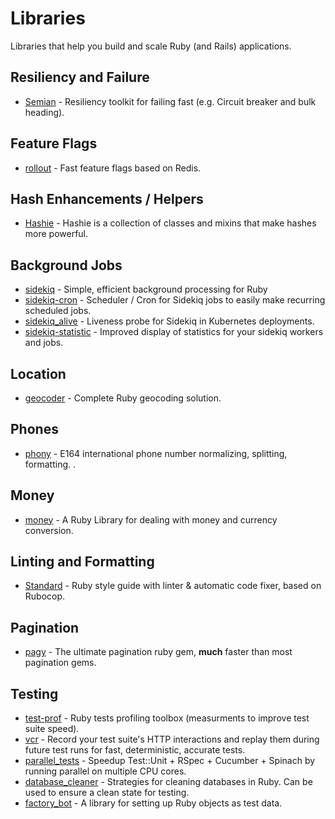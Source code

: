 # Libraries

Libraries that help you build and scale Ruby \(and Rails\) applications.

## Resiliency and Failure

* [Semian](https://github.com/Shopify/semian) - Resiliency toolkit for failing fast \(e.g. Circuit breaker and bulk heading\).

## Feature Flags

* [rollout](https://github.com/fetlife/rollout) - Fast feature flags based on Redis.

## Hash Enhancements / Helpers

* [Hashie](https://github.com/intridea/hashie) - Hashie is a collection of classes and mixins that make hashes more powerful.

## Background Jobs

* [sidekiq](https://github.com/mperham/sidekiq) - Simple, efficient background processing for Ruby
* [sidekiq-cron](https://github.com/ondrejbartas/sidekiq-cron) - Scheduler / Cron for Sidekiq jobs to easily make recurring scheduled jobs.
* [sidekiq\_alive](https://github.com/arturictus/sidekiq_alive) - Liveness probe for Sidekiq in Kubernetes deployments.
* [sidekiq-statistic](https://github.com/davydovanton/sidekiq-statistic) - Improved display of statistics for your sidekiq workers and jobs.

## Location

* [geocoder](https://github.com/alexreisner/geocoder) - Complete Ruby geocoding solution.

## Phones

* [phony](https://github.com/floere/phony) - E164 international phone number normalizing, splitting, formatting. .

## Money

* [money](https://github.com/RubyMoney/money) - A Ruby Library for dealing with money and currency conversion.

## Linting and Formatting

* [Standard](https://github.com/testdouble/standard) - Ruby style guide with linter & automatic code fixer, based on Rubocop.

## Pagination

* [pagy](https://github.com/ddnexus/pagy) - The ultimate pagination ruby gem, **much** faster than most pagination gems.

## Testing

* [test-prof](https://github.com/palkan/test-prof) - Ruby tests profiling toolbox \(measurments to improve test suite speed\).
* [vcr](https://github.com/vcr/vcr) - Record your test suite's HTTP interactions and replay them during future test runs for fast, deterministic, accurate tests.
* [parallel\_tests](https://github.com/grosser/parallel_tests) - Speedup Test::Unit + RSpec + Cucumber + Spinach by running parallel on multiple CPU cores.
* [database\_cleaner](https://github.com/DatabaseCleaner/database_cleaner) - Strategies for cleaning databases in Ruby. Can be used to ensure a clean state for testing. 
* [factory\_bot](https://github.com/thoughtbot/factory_bot) - A library for setting up Ruby objects as test data.

